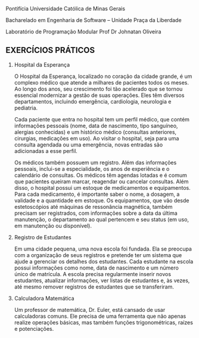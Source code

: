 Pontifícia Universidade Católica de Minas Gerais

Bacharelado em Engenharia de Software – Unidade Praça da Liberdade

Laboratório de Programação Modular
Prof Dr Johnatan Oliveira

## EXERCÍCIOS PRÁTICOS

1. Hospital da Esperança
   
   O Hospital da Esperança, localizado no coração da cidade grande, é um complexo médico que atende a milhares de pacientes todos os meses. Ao longo dos anos, seu crescimento foi tão acelerado que se tornou essencial modernizar a gestão de suas operações. Eles têm diversos departamentos, incluindo emergência, cardiologia, neurologia e pediatria.
   
   Cada paciente que entra no hospital tem um perfil médico, que contém informações pessoais (nome, data de nascimento, tipo sanguíneo, alergias conhecidas) e um histórico médico (consultas anteriores, cirurgias, medicações em uso). Ao visitar o hospital, seja para uma consulta agendada ou uma emergência, novas entradas são adicionadas a esse perfil.
   
   Os médicos também possuem um registro. Além das informações pessoais, inclui-se a especialidade, os anos de experiência e o calendário de consultas. Os médicos têm agendas lotadas e é comum que pacientes queiram marcar, reagendar ou cancelar consultas. Além disso, o hospital possui um estoque de medicamentos e equipamentos. Para cada medicamento, é importante saber o nome, a dosagem, a validade e a quantidade em estoque. Os equipamentos, que vão desde estetoscópios até máquinas de ressonância magnética, também precisam ser registrados, com informações sobre a data da última manutenção, o departamento ao qual pertencem e seu status (em uso, em manutenção ou disponível).
   
2. Registro de Estudantes
   
   Em uma cidade pequena, uma nova escola foi fundada. Ela se preocupa com a organização de seus registros e pretende ter um sistema que ajude a gerenciar os detalhes dos estudantes. Cada estudante na escola possui informações como nome, data de nascimento e um número único de matrícula. A escola precisa regularmente inserir novos estudantes, atualizar informações, ver listas de estudantes e, às vezes, até mesmo remover registros de estudantes que se transferiram.

3. Calculadora Matemática
    
    Um professor de matemática, Dr. Euler, está cansado de usar calculadoras comuns. Ele precisa de uma ferramenta que não apenas realize operações básicas, mas também funções trigonométricas, raízes e potenciações.